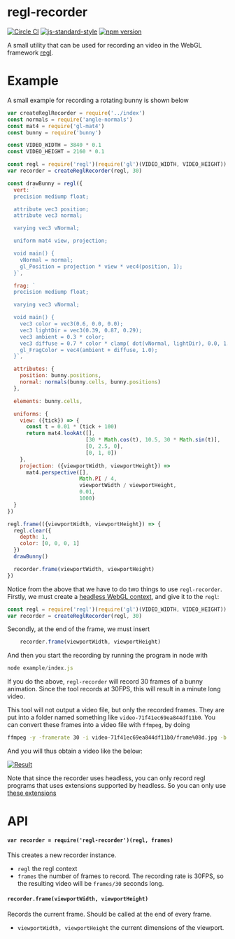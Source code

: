 # regl-recorder

 [![Circle CI](https://circleci.com/gh/Erkaman/regl-recorder.svg?style=shield)](https://circleci.com/gh/Erkaman/regl-recorder) [![js-standard-style](https://img.shields.io/badge/code%20style-standard-brightgreen.svg)](http://standardjs.com/)
 [![npm version](https://badge.fury.io/js/regl-recorder.svg)](https://badge.fury.io/js/regl-recorder)


A small utility that can be used for recording an video in the
WebGL framework [regl](https://github.com/mikolalysenko/regl).

# Example

A small example for recording a rotating bunny is shown below

```javascript
var createReglRecorder = require('../index')
const normals = require('angle-normals')
const mat4 = require('gl-mat4')
const bunny = require('bunny')

const VIDEO_WIDTH = 3840 * 0.1
const VIDEO_HEIGHT = 2160 * 0.1

const regl = require('regl')(require('gl')(VIDEO_WIDTH, VIDEO_HEIGHT))
var recorder = createReglRecorder(regl, 30)

const drawBunny = regl({
  vert: `
  precision mediump float;

  attribute vec3 position;
  attribute vec3 normal;

  varying vec3 vNormal;

  uniform mat4 view, projection;

  void main() {
    vNormal = normal;
    gl_Position = projection * view * vec4(position, 1);
  }`,

  frag: `
  precision mediump float;

  varying vec3 vNormal;

  void main() {
    vec3 color = vec3(0.6, 0.0, 0.0);
    vec3 lightDir = vec3(0.39, 0.87, 0.29);
    vec3 ambient = 0.3 * color;
    vec3 diffuse = 0.7 * color * clamp( dot(vNormal, lightDir), 0.0, 1.0 );
    gl_FragColor = vec4(ambient + diffuse, 1.0);
  }`,

  attributes: {
    position: bunny.positions,
    normal: normals(bunny.cells, bunny.positions)
  },

  elements: bunny.cells,

  uniforms: {
    view: ({tick}) => {
      const t = 0.01 * (tick + 100)
      return mat4.lookAt([],
                         [30 * Math.cos(t), 10.5, 30 * Math.sin(t)],
                         [0, 2.5, 0],
                         [0, 1, 0])
    },
    projection: ({viewportWidth, viewportHeight}) =>
      mat4.perspective([],
                       Math.PI / 4,
                       viewportWidth / viewportHeight,
                       0.01,
                       1000)
  }
})

regl.frame(({viewportWidth, viewportHeight}) => {
  regl.clear({
    depth: 1,
    color: [0, 0, 0, 1]
  })
  drawBunny()

  recorder.frame(viewportWidth, viewportHeight)
})

```

Notice from the above that we have to do two things to use
`regl-recorder`. Firstly, we must create a
[headless WebGL context](https://github.com/stackgl/headless-gl), and
give it to the `regl`:

```javascript
const regl = require('regl')(require('gl')(VIDEO_WIDTH, VIDEO_HEIGHT))
var recorder = createReglRecorder(regl, 30)
```

Secondly, at the end of the frame, we must insert

```javascript
    recorder.frame(viewportWidth, viewportHeight)
```

And then you start the recording by running the program in node with

``` javascript
node example/index.js
```

If you do the above, `regl-recorder` will record 30 frames of a bunny
animation. Since the tool records at 30FPS, this will result in a
minute long video.

This tool will not output a video file, but only the recorded
frames. They are put into a folder named something like
`video-71f41ec69ea844df11b0`. You can convert these frames into a
video file with `ffmpeg`, by doing

``` sh
ffmpeg -y -framerate 30 -i video-71f41ec69ea844df11b0/frame%08d.jpg -b 10000k -vf "vflip" -c:v libx264 -r 30 out.mp4
```

And you will thus obtain a video like the below:

[![Result](http://img.youtube.com/vi/1lB319WdSoU/0.jpg)](https://youtu.be/1lB319WdSoU)

Note that since the recorder uses headless, you can only record regl
programs that uses extensions supported by headless. So you can only
use [these extensions](https://github.com/stackgl/headless-gl#what-extensions-are-supported)

# API

#### `var recorder = require('regl-recorder')(regl, frames)`

This creates a new recorder instance.

* `regl` the regl context
* `frames` the number of frames to record. The recording rate is
  30FPS, so the resulting video will be `frames/30` seconds long.

#### `recorder.frame(viewportWidth, viewportHeight)`

Records the current frame. Should be called at the end of every frame.

* `viewportWidth, viewportHeight` the current dimensions of the viewport.
